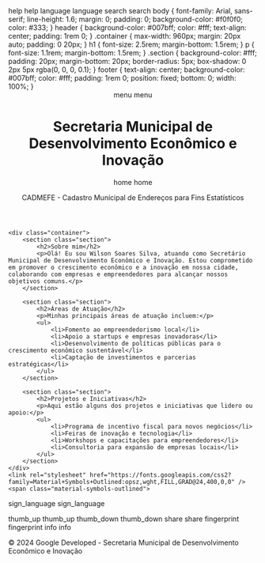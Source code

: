 
<html lang="pt-BR">
<head>
    <meta charset="UTF-8">
    <title>Rafael B. Silva - Secretaria Municipal de Desenvolvimento Econômico e Inovação</title><link rel="stylesheet" href="https://fonts.googleapis.com/css2?family=Material+Symbols+Outlined:opsz,wght,FILL,GRAD@20..48,100..700,0..1,-50..200" />
    <style>
.material-symbols-outlined {
  font-variation-settings:
  'FILL' 0,
  'wght' 400,
  'GRAD' 0,
  'opsz' 24
}
    </style>
    <span class="material-symbols-outlined">
help
    </span>
    help
    <link rel="stylesheet" href="https://fonts.googleapis.com/css2?family=Material+Symbols+Outlined:opsz,wght,FILL,GRAD@20..48,100..700,0..1,-50..200" />
    <style>
.material-symbols-outlined {
  font-variation-settings:
  'FILL' 0,
  'wght' 400,
  'GRAD' 0,
  'opsz' 24
}
</style>
    <link rel="stylesheet" href="https://fonts.googleapis.com/css2?family=Material+Symbols+Outlined:opsz,wght,FILL,GRAD@24,400,0,0" />
    <span class="material-symbols-outlined">
language
</span>
    language
    <link rel="stylesheet" href="https://fonts.googleapis.com/css2?family=Material+Symbols+Outlined:opsz,wght,FILL,GRAD@20..48,100..700,0..1,-50..200" />
    <style>
    <style>
.material-symbols-outlined {
  font-variation-settings:
  'FILL' 0,
  'wght' 400,
  'GRAD' 0,
  'opsz' 24
}
</style>
<span class="material-symbols-outlined">
search
</span>
search
        body {
            font-family: Arial, sans-serif;
            line-height: 1.6;
            margin: 0;
            padding: 0;
            background-color: #f0f0f0;
            color: #333;
        }
        header {
            background-color: #007bff;
            color: #fff;
            text-align: center;
            padding: 1rem 0;
        }
        .container {
            max-width: 960px;
            margin: 20px auto;
            padding: 0 20px;
        }
        h1 {
            font-size: 2.5rem;
            margin-bottom: 1.5rem;
        }
        p {
            font-size: 1.1rem;
            margin-bottom: 1.5rem;
        }
        .section {
            background-color: #fff;
            padding: 20px;
            margin-bottom: 20px;
            border-radius: 5px;
            box-shadow: 0 2px 5px rgba(0, 0, 0, 0.1);
        }
        footer {
            text-align: center;
            background-color: #007bff;
            color: #fff;
            padding: 1rem 0;
            position: fixed;
            bottom: 0;
            width: 100%;
        }
    </style>
</head>
<body>
    <header>
        <link rel="stylesheet" href="https://fonts.googleapis.com/css2?family=Material+Symbols+Outlined:opsz,wght,FILL,GRAD@20..48,100..700,0..1,-50..200" />
        <style>
.material-symbols-outlined {
  font-variation-settings:
  'FILL' 0,
  'wght' 400,
  'GRAD' 0,
  'opsz' 24
}
</style>
        <span class="material-symbols-outlined">
menu
</span>
        menu
        <h1>Secretaria Municipal de Desenvolvimento Econômico e Inovação                    <link rel="stylesheet" href="https://fonts.googleapis.com/css2?family=Material+Symbols+Outlined:opsz,wght,FILL,GRAD@20..48,100..700,0..1,-50..200" /> </h1>
        <link rel="stylesheet" href="https://fonts.googleapis.com/css2?family=Material+Symbols+Outlined:opsz,wght,FILL,GRAD@20..48,100..700,0..1,-50..200" />
        <style>
.material-symbols-outlined {
  font-variation-settings:
  'FILL' 0,
  'wght' 400,
  'GRAD' 0,
  'opsz' 24
}
</style>
        <span class="material-symbols-outlined">
home
</span>
        home
        <p>CADMEFE - Cadastro Municipal de Endereços para Fins Estatísticos</p>
    </header>

    <div class="container">
        <section class="section">
            <h2>Sobre mim</h2>
            <p>Olá! Eu sou Wilson Soares Silva, atuando como Secretário Municipal de Desenvolvimento Econômico e Inovação. Estou comprometido em promover o crescimento econômico e a inovação em nossa cidade, colaborando com empresas e empreendedores para alcançar nossos objetivos comuns.</p>
        </section>

        <section class="section">
            <h2>Áreas de Atuação</h2>
            <p>Minhas principais áreas de atuação incluem:</p>
            <ul>
                <li>Fomento ao empreendedorismo local</li>
                <li>Apoio a startups e empresas inovadoras</li>
                <li>Desenvolvimento de políticas públicas para o crescimento econômico sustentável</li>
                <li>Captação de investimentos e parcerias estratégicas</li>
            </ul>
        </section>

        <section class="section">
            <h2>Projetos e Iniciativas</h2>
            <p>Aqui estão alguns dos projetos e iniciativas que lidero ou apoio:</p>
            <ul>
                <li>Programa de incentivo fiscal para novos negócios</li>
                <li>Feiras de inovação e tecnologia</li>
                <li>Workshops e capacitações para empreendedores</li>
                <li>Consultoria para expansão de empresas locais</li>
            </ul>
        </section>
    </div>
    <link rel="stylesheet" href="https://fonts.googleapis.com/css2?family=Material+Symbols+Outlined:opsz,wght,FILL,GRAD@24,400,0,0" />
    <span class="material-symbols-outlined">
sign_language
</span>
sign_language
<link rel="stylesheet" href="https://fonts.googleapis.com/css2?family=Material+Symbols+Outlined:opsz,wght,FILL,GRAD@24,400,0,0" />
<span class="material-symbols-outlined">
thumb_up
</span>
thumb_up
<link rel="stylesheet" href="https://fonts.googleapis.com/css2?family=Material+Symbols+Outlined:opsz,wght,FILL,GRAD@24,400,0,0" />
<span class="material-symbols-outlined">
thumb_down
</span>
thumb_down
<link rel="stylesheet" href="https://fonts.googleapis.com/css2?family=Material+Symbols+Outlined:opsz,wght,FILL,GRAD@24,400,0,0" />
<span class="material-symbols-outlined">
share
</span>
share
<link rel="stylesheet" href="https://fonts.googleapis.com/css2?family=Material+Symbols+Outlined:opsz,wght,FILL,GRAD@24,400,0,0" />
<span class="material-symbols-outlined">
fingerprint
</span>
fingerprint
<link rel="stylesheet" href="https://fonts.googleapis.com/css2?family=Material+Symbols+Outlined:opsz,wght,FILL,GRAD@24,400,0,0" />
<span class="material-symbols-outlined">
info
</span>
info
    <footer>
        <p>&copy; 2024 Google Developed - Secretaria Municipal de Desenvolvimento Econômico e Inovação</p>
    </footer>
</body>
</html>

